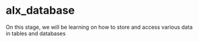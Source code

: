 # alx_database

   On this stage, we will be learning on how to store and access various data in tables and databases